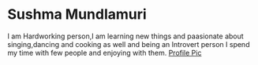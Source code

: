 # Sushma Mundlamuri
I am Hardworking person,I am learning new things and paasionate about singing,dancing and cooking as well and being an Introvert person I spend my time with few people and enjoying with them.
[Profile Pic](/images/Sushma_Photo1.jpeg)